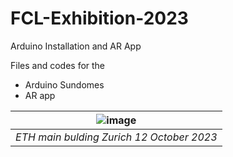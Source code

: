 # FCL-Exhibition-2023
Arduino Installation and AR App

Files and codes for the
- Arduino Sundomes
- AR app

| ![image](https://github.com/architecture-building-systems/FCL-Exhibition-2023/blob/main/media/IMG_6840.GIF) | 
|:--:| 
| *ETH main bulding Zurich 12 October 2023* |

